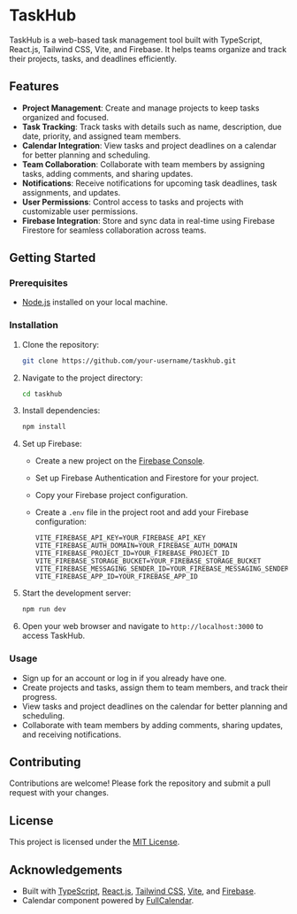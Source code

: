 # TaskHub

TaskHub is a web-based task management tool built with TypeScript, React.js, Tailwind CSS, Vite, and Firebase. It helps teams organize and track their projects, tasks, and deadlines efficiently.

## Features

- **Project Management**: Create and manage projects to keep tasks organized and focused.
- **Task Tracking**: Track tasks with details such as name, description, due date, priority, and assigned team members.
- **Calendar Integration**: View tasks and project deadlines on a calendar for better planning and scheduling.
- **Team Collaboration**: Collaborate with team members by assigning tasks, adding comments, and sharing updates.
- **Notifications**: Receive notifications for upcoming task deadlines, task assignments, and updates.
- **User Permissions**: Control access to tasks and projects with customizable user permissions.
- **Firebase Integration**: Store and sync data in real-time using Firebase Firestore for seamless collaboration across teams.

## Getting Started

### Prerequisites

- [Node.js](https://nodejs.org/) installed on your local machine.

### Installation

1. Clone the repository:

   ```bash
   git clone https://github.com/your-username/taskhub.git
   ```

2. Navigate to the project directory:

   ```bash
   cd taskhub
   ```

3. Install dependencies:

   ```bash
   npm install
   ```

4. Set up Firebase:

   - Create a new project on the [Firebase Console](https://console.firebase.google.com/).
   - Set up Firebase Authentication and Firestore for your project.
   - Copy your Firebase project configuration.
   - Create a `.env` file in the project root and add your Firebase configuration:

     ```plaintext
     VITE_FIREBASE_API_KEY=YOUR_FIREBASE_API_KEY
     VITE_FIREBASE_AUTH_DOMAIN=YOUR_FIREBASE_AUTH_DOMAIN
     VITE_FIREBASE_PROJECT_ID=YOUR_FIREBASE_PROJECT_ID
     VITE_FIREBASE_STORAGE_BUCKET=YOUR_FIREBASE_STORAGE_BUCKET
     VITE_FIREBASE_MESSAGING_SENDER_ID=YOUR_FIREBASE_MESSAGING_SENDER_ID
     VITE_FIREBASE_APP_ID=YOUR_FIREBASE_APP_ID
     ```

5. Start the development server:

   ```bash
   npm run dev
   ```

6. Open your web browser and navigate to `http://localhost:3000` to access TaskHub.

### Usage

- Sign up for an account or log in if you already have one.
- Create projects and tasks, assign them to team members, and track their progress.
- View tasks and project deadlines on the calendar for better planning and scheduling.
- Collaborate with team members by adding comments, sharing updates, and receiving notifications.

## Contributing

Contributions are welcome! Please fork the repository and submit a pull request with your changes.

## License

This project is licensed under the [MIT License](LICENSE).

## Acknowledgements

- Built with [TypeScript](https://www.typescriptlang.org/), [React.js](https://reactjs.org/), [Tailwind CSS](https://tailwindcss.com/), [Vite](https://vitejs.dev/), and [Firebase](https://firebase.google.com/).
- Calendar component powered by [FullCalendar](https://fullcalendar.io/).
